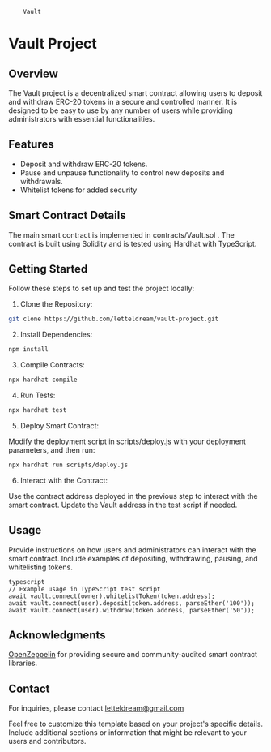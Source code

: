```
    Vault
```  

# Vault Project

## Overview
  
The Vault project is a decentralized smart contract allowing users to deposit and withdraw ERC-20 tokens in a secure and controlled manner.
It is designed to be easy to use by any number of users while providing administrators with essential functionalities.
  
## Features

- Deposit and withdraw ERC-20 tokens.
- Pause and unpause functionality to control new deposits and withdrawals.
- Whitelist tokens for added security</li>
  
## Smart Contract Details
  
The main smart contract is implemented in contracts/Vault.sol .
The contract is built using Solidity and is tested using Hardhat with TypeScript.
  
## Getting Started

Follow these steps to set up and test the project locally:
  
1. Clone the Repository:
     
```sh
git clone https://github.com/letteldream/vault-project.git
```

2. Install Dependencies:

```sh
npm install
```

3. Compile Contracts:

```sh
npx hardhat compile
```

4. Run Tests:

```sh
npx hardhat test
```

5. Deploy Smart Contract:
        
Modify the deployment script in scripts/deploy.js with your deployment parameters, and then run:

```sh
npx hardhat run scripts/deploy.js
```

6. Interact with the Contract:

Use the contract address deployed in the previous step to interact with
the smart contract. Update the Vault address in the test
script if needed.

## Usage
  
Provide instructions on how users and administrators can interact with the
smart contract. Include examples of depositing, withdrawing, pausing, and
whitelisting tokens.

```
typescript
// Example usage in TypeScript test script
await vault.connect(owner).whitelistToken(token.address);
await vault.connect(user).deposit(token.address, parseEther('100'));
await vault.connect(user).withdraw(token.address, parseEther('50'));
```

## Acknowledgments

[OpenZeppelin](https://openzeppelin.com/) for providing secure and community-audited smart contract libraries.

## Contact

For inquiries, please contact [letteldream@gmail.com](mailto:letteldream@gmail.com)

Feel free to customize this template based on your project's specific details. 
Include additional sections or information that might be relevant to your users and contributors.



